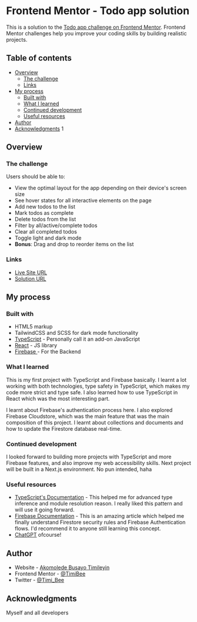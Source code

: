 # Frontend Mentor - Todo app solution

This is a solution to the [Todo app challenge on Frontend Mentor](frontendmentor.io/solutions/todo-app-dYR0IeLwmU). Frontend Mentor challenges help you improve your coding skills by building realistic projects. 

## Table of contents

- [Overview](#overview)
  - [The challenge](#the-challenge)
  - [Links](#links)
- [My process](#my-process)
  - [Built with](#built-with)
  - [What I learned](#what-i-learned)
  - [Continued development](#continued-development)
  - [Useful resources](#useful-resources)
- [Author](#author)
- [Acknowledgments](#acknowledgments) 1


## Overview

### The challenge

Users should be able to:

- View the optimal layout for the app depending on their device's screen size
- See hover states for all interactive elements on the page
- Add new todos to the list
- Mark todos as complete
- Delete todos from the list
- Filter by all/active/complete todos
- Clear all completed todos
- Toggle light and dark mode
- **Bonus**: Drag and drop to reorder items on the list


### Links

- [Live Site URL](https://todo-list-crud-app-firebase.vercel.app/)
- [Solution URL](https://github.com/TimiBee/todo-list-CRUD-app-with-Firebase)

## My process

### Built with

- HTML5 markup
- TailwindCSS and SCSS for dark mode functionality
- [TypeScript](https://typescriptlang.org) - Personally call it an add-on JavaScript
- [React](https://reactjs.org/) - JS library
- [Firebase ](https://firebase.google.com) - For the Backend


### What I learned

This is my first project with TypeScript and Firebase basically. I learnt a lot working with both technologies, type safety in TypeScript, which makes my code more strict and type safe. I also learned how to use TypeScript in React which was the most interesting part. 

I learnt about Firebase's authentication process here. I also explored Firebase Cloudstore, which was the main feature that was the main composition of this project. I learnt about collections and documents and how to update the Firestore database real-time.


### Continued development

I looked forward to building more projects with TypeScript and more Firebase features, and also improve my web accessibility skills. Next project will be built in a Next.js environment. No pun intended, haha 


### Useful resources

- [TypeScript's Documentation](https://www.typescriptlang.org) - This helped me for advanced type inference and  module resolution reason. I really liked this pattern and will use it going forward.
- [Firebase Documentation](https://www.firebase.google.com) - This is an amazing article which helped me finally understand Firestore security rules and Firebase Authentication flows. I'd recommend it to anyone still learning this concept.
- [ChatGPT](https://chat.openai.com) ofcourse!


## Author

- Website - [Akomolede Busayo Timileyin](https://busayomi.vercel.app/)
- Frontend Mentor - [@TimiBee](https://www.frontendmentor.io/profile/TimiBee)
- Twitter - [@Timi_Bee](https://twitter.com/Timi_Bee)


## Acknowledgments

Myself and all developers
